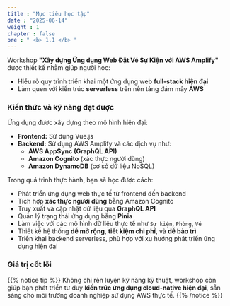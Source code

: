 ```yaml
---
title : "Mục tiêu học tập"
date : "2025-06-14"
weight : 1 
chapter : false
pre : " <b> 1.1 </b> "
---
```


Workshop **"Xây dựng Ứng dụng Web Đặt Vé Sự Kiện với AWS Amplify"** được thiết kế nhằm giúp người học:

- Hiểu rõ quy trình triển khai một ứng dụng web **full-stack hiện đại**
- Làm quen với kiến trúc **serverless** trên nền tảng đám mây **AWS**


### Kiến thức và kỹ năng đạt được

Ứng dụng được xây dựng theo mô hình hiện đại:

- **Frontend:** Sử dụng Vue.js
- **Backend:** Sử dụng AWS Amplify và các dịch vụ như:
  - **AWS AppSync (GraphQL API)**
  - **Amazon Cognito** (xác thực người dùng)
  - **Amazon DynamoDB** (cơ sở dữ liệu NoSQL)

Trong quá trình thực hành, bạn sẽ học được cách:

- Phát triển ứng dụng web thực tế từ frontend đến backend
- Tích hợp **xác thực người dùng** bằng Amazon Cognito
- Truy xuất và cập nhật dữ liệu qua **GraphQL API**
- Quản lý trạng thái ứng dụng bằng **Pinia**
- Làm việc với các mô hình dữ liệu thực tế như `Sự kiện`, `Phòng`, `Vé`
- Thiết kế hệ thống **dễ mở rộng**, **tiết kiệm chi phí**, và **dễ bảo trì**
- Triển khai backend serverless, phù hợp với xu hướng phát triển ứng dụng hiện đại


### Giá trị cốt lõi

{{% notice tip %}}
Không chỉ rèn luyện kỹ năng kỹ thuật, workshop còn giúp bạn phát triển tư duy **kiến trúc ứng dụng cloud-native hiện đại**, sẵn sàng cho môi trường doanh nghiệp sử dụng AWS thực tế.
{{% /notice %}}